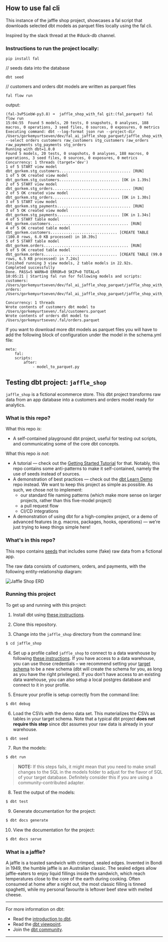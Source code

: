 ## How to use fal cli

This instance of the jaffle shop project, showcases a fal script that downloads selected dbt models as parquet files locally using the fal cli.

Inspired by the slack thread at the #duck-db channel.

### Instructions to run the project locally:

```
pip install fal
```

// seeds data into the database

```
dbt seed
```

// customers and orders dbt models are written as parquet files

```
fal flow run
```

output:

```
(fal-3vP5iebW-py3.8) ➜  jaffle_shop_with_fal git:(fal_parquet) fal flow run
15:04:55  Found 5 models, 20 tests, 0 snapshots, 0 analyses, 188 macros, 0 operations, 3 seed files, 0 sources, 0 exposures, 0 metrics
Executing command: dbt --log-format json run --project-dir /Users/gorkemyurtseven/dev/fal_ai_jaffle_shop_parquet/jaffle_shop_with_fal --select orders customers raw_customers stg_customers raw_orders raw_payments stg_payments stg_orders
Running with dbt=1.0.0
Found 5 models, 20 tests, 0 snapshots, 0 analyses, 188 macros, 0 operations, 3 seed files, 0 sources, 0 exposures, 0 metrics
Concurrency: 1 threads (target='dev')
1 of 5 START view model dbt_gorkem.stg_customers................................ [RUN]
1 of 5 OK created view model dbt_gorkem.stg_customers........................... [OK in 1.39s]
2 of 5 START view model dbt_gorkem.stg_orders................................... [RUN]
2 of 5 OK created view model dbt_gorkem.stg_orders.............................. [OK in 1.30s]
3 of 5 START view model dbt_gorkem.stg_payments................................. [RUN]
3 of 5 OK created view model dbt_gorkem.stg_payments............................ [OK in 1.34s]
4 of 5 START table model dbt_gorkem.customers................................... [RUN]
4 of 5 OK created table model dbt_gorkem.customers.............................. [CREATE TABLE (100.0 rows, 6.0 KB processed) in 10.39s]
5 of 5 START table model dbt_gorkem.orders...................................... [RUN]
5 of 5 OK created table model dbt_gorkem.orders................................. [CREATE TABLE (99.0 rows, 6.5 KB processed) in 7.24s]
Finished running 3 view models, 2 table models in 22.92s.
Completed successfully
Done. PASS=5 WARN=0 ERROR=0 SKIP=0 TOTAL=5
10:05:21 | Starting fal run for following models and scripts:
customers: /Users/gorkemyurtseven/dev/fal_ai_jaffle_shop_parquet/jaffle_shop_with_fal/model_to_parquet.py
orders: /Users/gorkemyurtseven/dev/fal_ai_jaffle_shop_parquet/jaffle_shop_with_fal/model_to_parquet.py

Concurrency: 1 threads
Wrote contents of customers dbt model to /Users/gorkemyurtseven/.fal/customers.parquet
Wrote contents of orders dbt model to /Users/gorkemyurtseven/.fal/orders.parquet
```

If you want to download more dbt models as parquet files you will have to add the following block of configuration under the model in the schema.yml file:

```
meta:
    fal:
    scripts:
        after:
            - model_to_parquet.py
```

## Testing dbt project: `jaffle_shop`

`jaffle_shop` is a fictional ecommerce store. This dbt project transforms raw data from an app database into a customers and orders model ready for analytics.

### What is this repo?

What this repo _is_:

- A self-contained playground dbt project, useful for testing out scripts, and communicating some of the core dbt concepts.

What this repo _is not_:

- A tutorial — check out the [Getting Started Tutorial](https://docs.getdbt.com/tutorial/setting-up) for that. Notably, this repo contains some anti-patterns to make it self-contained, namely the use of seeds instead of sources.
- A demonstration of best practices — check out the [dbt Learn Demo](https://github.com/dbt-labs/dbt-learn-demo) repo instead. We want to keep this project as simple as possible. As such, we chose not to implement:
  - our standard file naming patterns (which make more sense on larger projects, rather than this five-model project)
  - a pull request flow
  - CI/CD integrations
- A demonstration of using dbt for a high-complex project, or a demo of advanced features (e.g. macros, packages, hooks, operations) — we're just trying to keep things simple here!

### What's in this repo?

This repo contains [seeds](https://docs.getdbt.com/docs/building-a-dbt-project/seeds) that includes some (fake) raw data from a fictional app.

The raw data consists of customers, orders, and payments, with the following entity-relationship diagram:

![Jaffle Shop ERD](/etc/jaffle_shop_erd.png)

### Running this project

To get up and running with this project:

1. Install dbt using [these instructions](https://docs.getdbt.com/docs/installation).

2. Clone this repository.

3. Change into the `jaffle_shop` directory from the command line:

```bash
$ cd jaffle_shop
```

4. Set up a profile called `jaffle_shop` to connect to a data warehouse by following [these instructions](https://docs.getdbt.com/docs/configure-your-profile). If you have access to a data warehouse, you can use those credentials – we recommend setting your [target schema](https://docs.getdbt.com/docs/configure-your-profile#section-populating-your-profile) to be a new schema (dbt will create the schema for you, as long as you have the right privileges). If you don't have access to an existing data warehouse, you can also setup a local postgres database and connect to it in your profile.

5. Ensure your profile is setup correctly from the command line:

```bash
$ dbt debug
```

6. Load the CSVs with the demo data set. This materializes the CSVs as tables in your target schema. Note that a typical dbt project **does not require this step** since dbt assumes your raw data is already in your warehouse.

```bash
$ dbt seed
```

7. Run the models:

```bash
$ dbt run
```

> **NOTE:** If this steps fails, it might mean that you need to make small changes to the SQL in the models folder to adjust for the flavor of SQL of your target database. Definitely consider this if you are using a community-contributed adapter.

8. Test the output of the models:

```bash
$ dbt test
```

9. Generate documentation for the project:

```bash
$ dbt docs generate
```

10. View the documentation for the project:

```bash
$ dbt docs serve
```

### What is a jaffle?

A jaffle is a toasted sandwich with crimped, sealed edges. Invented in Bondi in 1949, the humble jaffle is an Australian classic. The sealed edges allow jaffle-eaters to enjoy liquid fillings inside the sandwich, which reach temperatures close to the core of the earth during cooking. Often consumed at home after a night out, the most classic filling is tinned spaghetti, while my personal favourite is leftover beef stew with melted cheese.

---

For more information on dbt:

- Read the [introduction to dbt](https://docs.getdbt.com/docs/introduction).
- Read the [dbt viewpoint](https://docs.getdbt.com/docs/about/viewpoint).
- Join the [dbt community](http://community.getdbt.com/).

---
